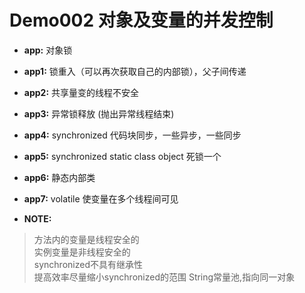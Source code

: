 Demo002 对象及变量的并发控制
========
* **app:** 对象锁
* **app1:** 锁重入（可以再次获取自己的内部锁），父子间传递
* **app2:** 共享量变的线程不安全
* **app3:** 异常锁释放 (抛出异常线程结束)
* **app4:** synchronized 代码块同步，一些异步，一些同步
* **app5:** synchronized static  class  object  死锁一个
* **app6:** 静态内部类
* **app7:** volatile 使变量在多个线程间可见


* **NOTE:** 
> 方法内的变量是线程安全的  
> 实例变量是非线程安全的  
> synchronized不具有继承性  
> 提高效率尽量缩小synchronized的范围 
> String常量池,指向同一对象

